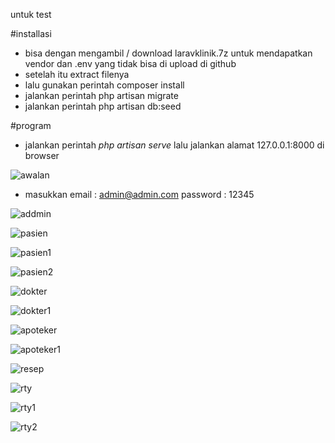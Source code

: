
untuk test

#installasi

- bisa dengan mengambil / download laravklinik.7z untuk mendapatkan vendor dan .env yang tidak bisa di upload di github
- setelah itu extract filenya
- lalu gunakan perintah composer install
- jalankan perintah php artisan migrate
- jalankan perintah php artisan db:seed

#program

- jalankan perintah <i> php artisan serve </i> lalu jalankan alamat 127.0.0.1:8000 di browser

![awalan](https://github.com/user-attachments/assets/00d91230-f28a-46fa-b493-2e3eca9c28ab)


- masukkan
  email : admin@admin.com
  password : 12345
  
![addmin](https://github.com/user-attachments/assets/52bb1179-7eac-4516-b9da-44c6015de006)


![pasien](https://github.com/user-attachments/assets/df7c09ab-fd49-48b1-b1f4-f5ab8219d84a)


![pasien1](https://github.com/user-attachments/assets/5be7aaec-e131-4cbe-8aa5-d2ffd14779c7)


![pasien2](https://github.com/user-attachments/assets/d3f96f6a-6438-42b2-8443-7ef0ac951044)

![dokter](https://github.com/user-attachments/assets/29e8bc73-eb02-4ddd-939b-0e2bafc54553)

![dokter1](https://github.com/user-attachments/assets/b663c16c-85f8-41fb-82eb-8684fbfb48c0)

![apoteker](https://github.com/user-attachments/assets/0b075ed7-889c-4d86-b03e-748b1f7f731c)

![apoteker1](https://github.com/user-attachments/assets/167ea2f7-2d0d-4c43-a901-7086c8a9ce9e)


![resep](https://github.com/user-attachments/assets/d53f5355-c947-4edd-8629-5e8496c8659a)


![rty](https://github.com/user-attachments/assets/0eb538fa-f567-4de9-aa88-212d2947f48d)

![rty1](https://github.com/user-attachments/assets/bebbad82-5160-4d0a-a319-9897ddf6d0da)


![rty2](https://github.com/user-attachments/assets/1039d2cc-e294-4946-bfb2-ea325d2c0908)





